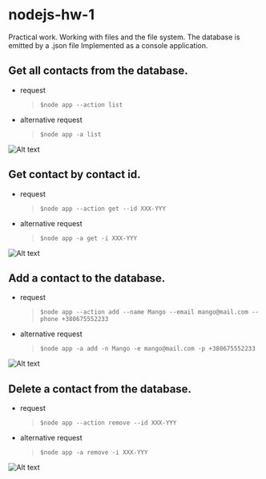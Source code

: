 # nodejs-hw-1

Practical work.
Working with files and the file system.
The database is emitted by a .json file
Implemented as a console application.

## Get all contacts from the database.

- request 
  > `$node app --action list`
- alternative request 
  > `$node app -a list`

![Alt text](https://monosnap.com/image/3xMrTWTEU1et0nLznXX3JFkw8uxuGi)

## Get contact by contact id.

- request 
  > `$node app --action get --id XXX-YYY`
- alternative request 
  > `$node app -a get -i XXX-YYY`

![Alt text](https://monosnap.com/image/6GfctAa2MfB2VLMTSSAPL9WuzUyfXx)

## Add a contact to the database.

- request 
  > `$node app --action add --name Mango --email mango@mail.com --phone +380675552233`
- alternative request 
  > `$node app -a add -n Mango -e mango@mail.com -p +380675552233`

![Alt text](https://monosnap.com/image/vTPWN6CFwFW7bbZ1fXwuGtM64YxshV)

## Delete a contact from the database.

- request 
  > `$node app --action remove --id XXX-YYY`
- alternative request 
  > `$node app -a remove -i XXX-YYY`

![Alt text](https://monosnap.com/image/PxfsdV9niqlU19Jr3oCLD9NTeWAdvS)
